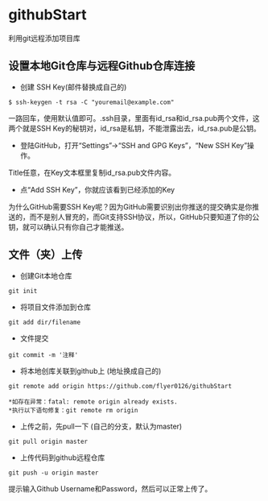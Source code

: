 # githubStart
利用git远程添加项目库

## 设置本地Git仓库与远程Github仓库连接 
- 创建 SSH Key(邮件替换成自己的)
```
$ ssh-keygen -t rsa -C "youremail@example.com"
```
一路回车，使用默认值即可。.ssh目录，里面有id_rsa和id_rsa.pub两个文件，这两个就是SSH Key的秘钥对，id_rsa是私钥，不能泄露出去，id_rsa.pub是公钥。

- 登陆GitHub，打开“Settings”->“SSH and GPG Keys”，“New SSH Key”操作。

Title任意，在Key文本框里复制id_rsa.pub文件内容。

- 点“Add SSH Key”，你就应该看到已经添加的Key

为什么GitHub需要SSH Key呢？因为GitHub需要识别出你推送的提交确实是你推送的，而不是别人冒充的，而Git支持SSH协议，所以，GitHub只要知道了你的公钥，就可以确认只有你自己才能推送。

## 文件（夹）上传
- 创建Git本地仓库 
```
git init
```
- 将项目文件添加到仓库
```
git add dir/filename
```
- 文件提交
```
git commit -m '注释'
```
- 将本地创库关联到github上 (地址换成自己的)
```
git remote add origin https://github.com/flyer0126/githubStart

*如存在异常：fatal: remote origin already exists.
*执行以下语句修复：git remote rm origin
```
- 上传之前，先pull一下 (自己的分支，默认为master)
```
git pull origin master
```
- 上传代码到github远程仓库
```
git push -u origin master
```
提示输入Github Username和Password，然后可以正常上传了。 
